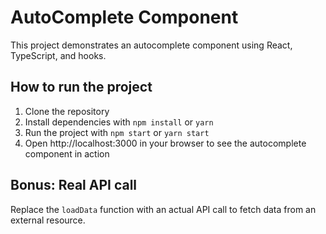 <!-- @format -->

# AutoComplete Component

This project demonstrates an autocomplete component using React, TypeScript, and hooks.

## How to run the project

1. Clone the repository
2. Install dependencies with `npm install` or `yarn`
3. Run the project with `npm start` or `yarn start`
4. Open http://localhost:3000 in your browser to see the autocomplete component in action

## Bonus: Real API call

Replace the `loadData` function with an actual API call to fetch data from an external resource.
